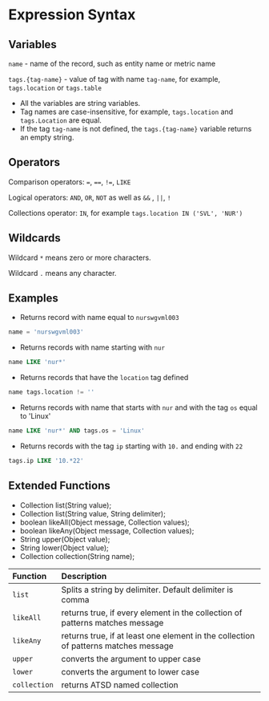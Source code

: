 
# Expression Syntax

## Variables

`name` - name of the record, such as entity name or metric name

`tags.{tag-name}` - value of tag with name `tag-name`, for example, `tags.location` or `tags.table`

* All the variables are string variables.
* Tag names are case-insensitive, for example, `tags.location` and `tags.Location` are equal.
* If the tag `tag-name` is not defined, the `tags.{tag-name}` variable returns an empty string.

## Operators

Comparison operators: `=`, `==`, `!=`, `LIKE`

Logical operators: `AND`, `OR`, `NOT` as well as `&&` , `||`, `!`

Collections operator: `IN`, for example `tags.location IN ('SVL', 'NUR')`

## Wildcards

Wildcard `*` means zero or more characters. 

Wildcard `.` means any character.

## Examples

* Returns record with name equal to `nurswgvml003`

```sql
name = 'nurswgvml003'
```

* Returns records with name starting with `nur`

```sql
name LIKE 'nur*'
```

* Returns records that have the `location` tag defined

```sql
name tags.location != ''
```

* Returns records with name that starts with `nur` and with the tag `os` equal to 'Linux'

```sql
name LIKE 'nur*' AND tags.os = 'Linux'
```

* Returns records with the tag `ip` starting with `10.` and ending with `22`

```sql
tags.ip LIKE '10.*22'
```

## Extended Functions

* Collection list(String value);
* Collection list(String value, String delimiter);
* boolean likeAll(Object message, Collection values);
* boolean likeAny(Object message, Collection values);
* String upper(Object value);
* String lower(Object value);
* Collection collection(String name);

| **Function**   | **Description**                                                                         |
|:------------|:-------------------------------------------------------------------------------------|
| `list`       | Splits a string by delimiter. Default delimiter is comma                            |
| `likeAll`    | returns true, if every element in the collection of patterns matches message        |
| `likeAny`    | returns true, if at least one element in the collection of patterns matches message |
| `upper`      | converts the argument to upper case                                                 |
| `lower`      | converts the argument to lower case                                                 |
| `collection` | returns ATSD named collection                                                       |
